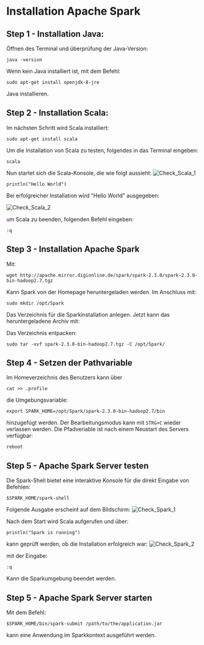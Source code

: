 # Installation Apache Spark

## Step 1 - Installation Java:

Öffnen des Terminal und überprüfung der Java-Version:
```
java -version
```
Wenn kein Java installiert ist, mit dem Befehl:
```
sudo apt-get install openjdk-8-jre
```
Java installieren.

## Step 2 - Installation Scala:

Im nächsten Schritt wird Scala installiert:

```
sudo apt-get install scala
```

Um die Installation von Scala zu testen, folgendes in das Terminal eingeben:
```
scala
```
Nun startet sich die Scala-Konsole, die wie folgt aussieht:
![Check_Scala_1](https://github.com/PeterThies/Event-Processing/blob/master/DevelopmentEnvironment/VirtualMachine/images/Installation_check_scala_1.JPG)
```
println("Hello World")
```

Bei erfolgreicher Installation wird "Hello World" ausgegeben:

![Check_Scala_2](https://github.com/PeterThies/Event-Processing/blob/master/DevelopmentEnvironment/VirtualMachine/images/Installation_check_scala_2.JPG)

um Scala zu beenden, folgenden Befehl eingeben:

```
:q
```

## Step 3 - Installation Apache Spark
Mit:
```
wget http://apache.mirror.digionline.de/spark/spark-2.3.0/spark-2.3.0-bin-hadoop2.7.tgz
```
Kann Spark von der Homepage heruntergeladen werden.
Im Anschluss mit:
```
sudo mkdir /opt/Spark
```
Das Verzeichnis für die Sparkinstallation anlegen.
Jetzt kann das heruntergeladene Archiv mit:

Das Verzeichnis entpacken:
```
sudo tar -xvf spark-2.3.0-bin-hadoop2.7.tgz -C /opt/Spark/
```

## Step 4 - Setzen der Pathvariable
Im Homeverzeichnis des Benutzers kann über
```
cat >> .profile
```
die Umgebungsvariable:
```
export SPARK_HOME=/opt/Spark/spark-2.3.0-bin-hadoop2.7/bin
```
hinzugefügt werden.
Der Bearbeitungsmodus kann mit ```STRG+C``` wieder verlassen werden.
Die Pfadveriable ist nach einem Neustart des Servers verfügbar:
```
reboot
```

## Step 5 - Apache Spark Server testen
Die Spark-Shell bietet eine interaktive Konsole für die direkt Eingabe von Befehlen:
```
$SPARK_HOME/spark-shell
```
Folgende Ausgabe erscheint auf dem Bildschirm:
![Check_Spark_1](https://github.com/PeterThies/Event-Processing/blob/master/DevelopmentEnvironment/VirtualMachine/images/Installation_check_spark_1.JPG)

Nach dem Start wird Scala aufgerufen und über:
```
println("Spark is running")
```
kann geprüft werden, ob die Installation erfolgreich war:
![Check_Spark_2](https://github.com/PeterThies/Event-Processing/blob/master/DevelopmentEnvironment/VirtualMachine/images/Installation_check_spark_2.JPG)

mit der Eingabe:
```
:q
```
Kann die Sparkumgebung beendet werden.

## Step 5 - Apache Spark Server starten

Mit dem Befehl:
```
$SPARK_HOME/bin/spark-submit /path/to/the/application.jar
```
kann eine Anwendung im Sparkkontext ausgeführt werden.
